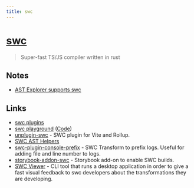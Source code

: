 ```yaml
---
title: swc
---
```


# [swc](https://github.com/swc-project/swc)

> Super-fast TS/JS compiler written in rust

## Notes

- [AST Explorer supports swc](https://twitter.com/jantimon/status/1513451535916838914)

## Links

- [swc plugins](https://github.com/swc-project/plugins)
- [swc playground](https://play.swc.rs/) ([Code](https://github.com/swc-project/swc-playground))
- [unplugin-swc](https://github.com/egoist/unplugin-swc) - SWC plugin for Vite and Rollup.
- [SWC AST Helpers](https://github.com/aelbore/swc-ast-helpers)
- [swc-plugin-console-prefix](https://github.com/williamtetlow/swc-plugin-console-prefix) - SWC Transform to prefix logs. Useful for adding file and line number to logs.
- [storybook-addon-swc](https://github.com/Karibash/storybook-addon-swc) - Storybook add-on to enable SWC builds.
- [SWC Viewer](https://github.com/IvanRodriCalleja/swc-viewer) - CLI tool that runs a desktop application in order to give a fast visual feedback to swc developers about the transformations they are developing.
